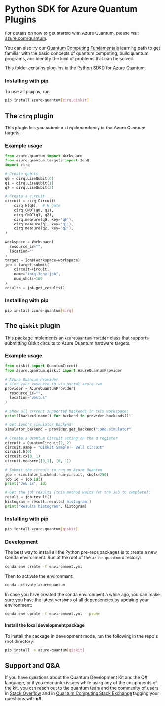 # Python SDK for Azure Quantum Plugins #

For details on how to get started with Azure Quantum, please visit [azure.com/quantum](https://azure.com/quantum).

You can also try our [Quantum Computing Fundamentals](https://aka.ms/learnqc) learning path to get familiar with the basic concepts of quantum computing, build quantum programs, and identify the kind of problems that can be solved.

This folder contains plug-ins to the Python SDKD for Azure Quantum.

### Installing with pip ###

To use all plugins, run

```bash
pip install azure-quantum[cirq,qiskit]
```

## The `cirq` plugin ##

This plugin lets you submit a `cirq` dependency to the Azure Quantum targets.

### Example usage ###

```python
from azure.quantum import Workspace
from azure.quantum.targets import IonQ
import cirq

# Create qubits
q0 = cirq.LineQubit(0)
q1 = cirq.LineQubit(1)
q2 = cirq.LineQubit(2)

# Create a circuit
circuit = cirq.Circuit(
    cirq.H(q0),  # H gate
    cirq.CNOT(q0, q1),
    cirq.CNOT(q1, q2),
    cirq.measure(q0, key='q0'),
    cirq.measure(q1, key='q1'),
    cirq.measure(q2, key='q2'),
)

workspace = Workspace(
  resource_id="",
  location=""
)
target = IonQ(workspace=workspace)
job = target.submit(
    circuit=circuit,
    name="ionq-3ghz-job",
    num_shots=100
)
results = job.get_results()
```

### Installing with pip ###

```bash
pip install azure-quantum[cirq]
```

## The `qiskit` plugin ##

This package implements an `AzureQuantumProvider` class that supports submitting Qiskit circuits to Azure Quantum hardware targets.

### Example usage ###

```python
from qiskit import QuantumCircuit
from azure.quantum.qiskit import AzureQuantumProvider

# Azure Quantum Provider
# Find your resource ID via portal.azure.com
provider = AzureQuantumProvider(
  resource_id="",
  location="westus"
)

# Show all current supported backends in this workspace:
print([backend.name() for backend in provider.backends()])

# Get IonQ's simulator backend:
simulator_backend = provider.get_backend("ionq.simulator")

# Create a Quantum Circuit acting on the q register
circuit = QuantumCircuit(2, 2)
circuit.name = "Qiskit Sample - Bell circuit"
circuit.h(0)
circuit.cx(0, 1)
circuit.measure([0,1], [0, 1])

# Submit the circuit to run on Azure Quantum
job = simulator_backend.run(circuit, shots=250)
job_id = job.id()
print("Job id", id)

# Get the job results (this method waits for the Job to complete):
result = job.result()
histogram = result.results['histogram']
print("Results histogram", histogram)
```

### Installing with pip ###

```bash
pip install azure-quantum[qiskit]
```

### Development ###

The best way to install all the Python pre-reqs packages is to create a new Conda environment.
Run at the root of the `azure-quantum` directory:

```bash
conda env create -f environment.yml
```

Then to activate the environment:

```bash
conda activate azurequantum
```

In case you have created the conda environment a while ago, you can make sure you have the latest versions of all dependencies by updating your environment:

```bash
conda env update -f environment.yml --prune
```

#### Install the local development package ####

To install the package in development mode, run the following in the repo's root directory:

```bash
pip install -e azure-quantum[qiskit]
```

## Support and Q&A ##

If you have questions about the Quantum Development Kit and the Q# language, or if you encounter issues while using any of the components of the kit, you can reach out to the quantum team and the community of users in [Stack Overflow](https://stackoverflow.com/questions/tagged/q%23) and in [Quantum Computing Stack Exchange](https://quantumcomputing.stackexchange.com/questions/tagged/q%23) tagging your questions with **q#**.
